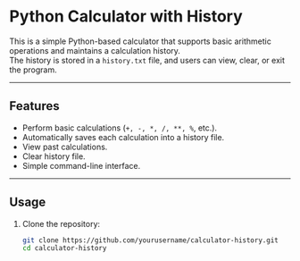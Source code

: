 # Python Calculator with History

This is a simple Python-based calculator that supports basic arithmetic operations and maintains a calculation history.  
The history is stored in a `history.txt` file, and users can view, clear, or exit the program.

---

## Features
- Perform basic calculations (`+, -, *, /, **, %`, etc.).
- Automatically saves each calculation into a history file.
- View past calculations.
- Clear history file.
- Simple command-line interface.

---

## Usage
1. Clone the repository:
   ```bash
   git clone https://github.com/yourusername/calculator-history.git
   cd calculator-history
